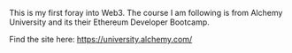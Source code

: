 
This is my first foray into Web3. The course I am following is from Alchemy University and its their Ethereum Developer Bootcamp.

Find the site here: https://university.alchemy.com/

